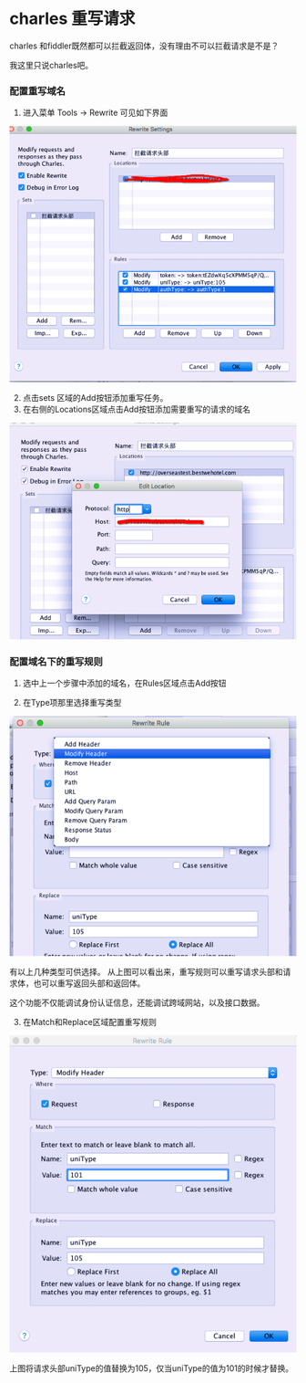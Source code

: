 # charles 重写请求

charles 和fiddler既然都可以拦截返回体，没有理由不可以拦截请求是不是？

我这里只说charles吧。

###  配置重写域名
1. 进入菜单 Tools -> Rewrite 可见如下界面

![](../.vuepress/public/2019061301.png)

2. 点击sets 区域的Add按钮添加重写任务。
3. 在右侧的Locations区域点击Add按钮添加需要重写的请求的域名

![](../.vuepress/public/2019061302.png)


###  配置域名下的重写规则

1. 选中上一个步骤中添加的域名，在Rules区域点击Add按钮

2. 在Type项那里选择重写类型

![](../.vuepress/public/2019061303.png)

有以上几种类型可供选择。
从上图可以看出来，重写规则可以重写请求头部和请求体，也可以重写返回头部和返回体。

这个功能不仅能调试身份认证信息，还能调试跨域网站，以及接口数据。

3. 在Match和Replace区域配置重写规则

![](../.vuepress/public/2019061304.png)

上图将请求头部uniType的值替换为105，仅当uniType的值为101的时候才替换。